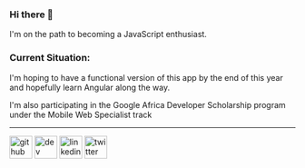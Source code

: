### Hi there 👋
I'm on the path to becoming a JavaScript enthusiast.

### Current Situation:
I'm hoping to have a functional version of this app by the end of this year and hopefully learn Angular along the way.

I'm also participating in the Google Africa Developer Scholarship program under the Mobile Web Specialist track

<hr>

<!--![Github stats](https://github-readme-stats.vercel.app/api?username=Zwelc&show_icons=true) -->

[<img src='https://cdn.jsdelivr.net/npm/simple-icons@3.0.1/icons/github.svg' alt='github' height='40'>](https://github.com/Zwelc)  [<img src='https://cdn.jsdelivr.net/npm/simple-icons@3.0.1/icons/dev-dot-to.svg' alt='dev' height='40'>](https://dev.to/@zwelc_)  [<img src='https://cdn.jsdelivr.net/npm/simple-icons@3.0.1/icons/linkedin.svg' alt='linkedin' height='40'>](https://www.linkedin.com/in/zwelc/)  [<img src='https://cdn.jsdelivr.net/npm/simple-icons@3.0.1/icons/twitter.svg' alt='twitter' height='40'>](https://twitter.com/@zwelc_)  
